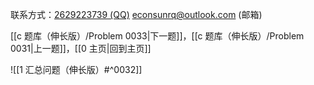 联系方式：<a href="https://qm.qq.com/q/iA1sKuakak">2629223739 (QQ)</a> <a href="mailto:econsunrq@outlook.com">econsunrq@outlook.com (邮箱)</a>

[[c 题库（伸长版）/Problem 0033|下一题]]，[[c 题库（伸长版）/Problem 0031|上一题]]，[[0 主页|回到主页]]

![[1 汇总问题（伸长版）#^0032]]